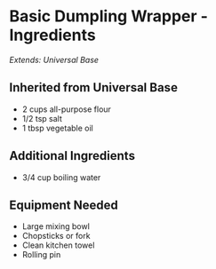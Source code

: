 # Basic Dumpling Wrapper - Ingredients

*Extends: Universal Base*

## Inherited from Universal Base
- 2 cups all-purpose flour
- 1/2 tsp salt
- 1 tbsp vegetable oil

## Additional Ingredients
- 3/4 cup boiling water

## Equipment Needed
- Large mixing bowl
- Chopsticks or fork
- Clean kitchen towel
- Rolling pin
